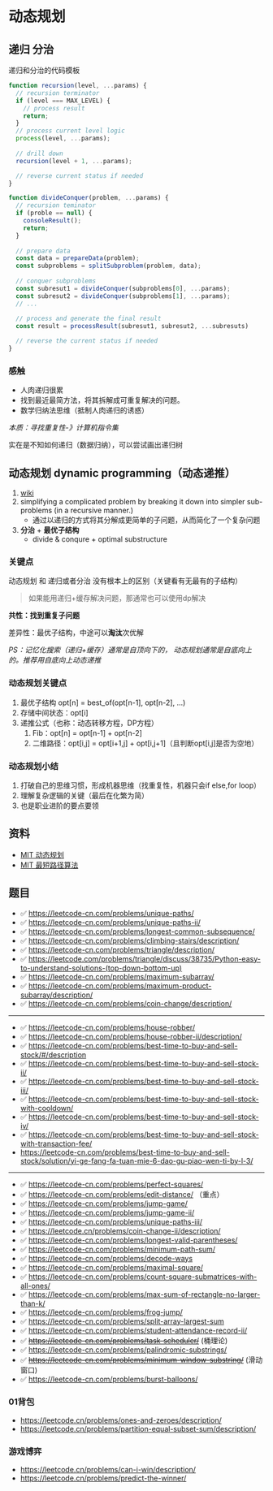 # 动态规划

## 递归 分治

递归和分治的代码模板

```js
function recursion(level, ...params) {
  // recursion terminator
  if (level === MAX_LEVEL) {
    // process result
    return;
  }
  // process current level logic
  process(level, ...params);
  
  // drill down
  recursion(level + 1, ...params);

  // reverse current status if needed
}
```

```js
function divideConquer(problem, ...params) {
  // recursion teminator
  if (proble == null) {
    consoleResult();
    return;
  }
  
  // prepare data
  const data = prepareData(problem);
  const subproblems = splitSubproblem(problem, data);
  
  // conquer subproblems
  const subresut1 = divideConquer(subproblems[0], ...params);
  const subresut2 = divideConquer(subproblems[1], ...params);
  // ...
  
  // process and generate the final result
  const result = processResult(subresut1, subresut2, ...subresuts)

  // reverse the current status if needed
}
```

### 感触

* 人肉递归很累
* 找到最近最简方法，将其拆解成可重复解决的问题。
* 数学归纳法思维（抵制人肉递归的诱惑）

*本质：寻找重复性-》计算机指令集*

实在是不知如何递归（数据归纳），可以尝试画出递归树

## 动态规划 dynamic programming（动态递推）

1. [wiki](https://en.wikipedia.org/wiki/Dynamic_programming)
2. simplifying a complicated problem by breaking it down into simpler sub-problems (in a recursive manner.)
   * 通过以递归的方式将其分解成更简单的子问题，从而简化了一个复杂问题
3. **分治** + **最优子结构**
   * divide & conqure + optimal substructure

### 关键点

动态规划 和 递归或者分治 没有根本上的区别（关键看有无最有的子结构）

> 如果能用递归+缓存解决问题，那通常也可以使用dp解决

**共性：找到重复子问题**

差异性：最优子结构，中途可以**淘汰**次优解


*PS：记忆化搜索（递归+缓存）通常是自顶向下的，
动态规划通常是自底向上的。推荐用自底向上动态递推*

### 动态规划关键点

1. 最优子结构 opt[n] = best_of(opt[n-1], opt[n-2], ...)
2. 存储中间状态：opt[i]
3. 递推公式（也称：动态转移方程，DP方程）
   1. Fib：opt[n] = opt[n-1] + opt[n-2]
   2. 二维路径：opt[i,j] = opt[i+1,j] + opt[i,j+1]（且判断opt[i,j]是否为空地）


### 动态规划小结

1. 打破自己的思维习惯，形成机器思维（找重复性，机器只会if else,for loop）
2. 理解复杂逻辑的关键（最后在化繁为简）
3. 也是职业进阶的要点要领

## 资料

* [MIT 动态规划](https://www.bilibili.com/video/BV1EK4y1E7ik?p=15)
* [MIT 最短路径算法](https://www.bilibili.com/video/BV194411h7NB?p=17)

## 题目

* ✅ https://leetcode-cn.com/problems/unique-paths/
* ✅ https://leetcode-cn.com/problems/unique-paths-ii/
* ✅ https://leetcode-cn.com/problems/longest-common-subsequence/
* ✅ https://leetcode-cn.com/problems/climbing-stairs/description/
* ✅ https://leetcode-cn.com/problems/triangle/description/
* ✅ https://leetcode.com/problems/triangle/discuss/38735/Python-easy-to-understand-solutions-(top-down-bottom-up)
* ✅ https://leetcode-cn.com/problems/maximum-subarray/
* ✅ https://leetcode-cn.com/problems/maximum-product-subarray/description/
* ✅ https://leetcode-cn.com/problems/coin-change/description/

---

* ✅ https://leetcode-cn.com/problems/house-robber/
* ✅ https://leetcode-cn.com/problems/house-robber-ii/description/
* ✅ https://leetcode-cn.com/problems/best-time-to-buy-and-sell-stock/#/description
* ✅ https://leetcode-cn.com/problems/best-time-to-buy-and-sell-stock-ii/
* ✅ https://leetcode-cn.com/problems/best-time-to-buy-and-sell-stock-iii/
* ✅ https://leetcode-cn.com/problems/best-time-to-buy-and-sell-stock-with-cooldown/
* ✅ https://leetcode-cn.com/problems/best-time-to-buy-and-sell-stock-iv/
* ✅ https://leetcode-cn.com/problems/best-time-to-buy-and-sell-stock-with-transaction-fee/
* https://leetcode-cn.com/problems/best-time-to-buy-and-sell-stock/solution/yi-ge-fang-fa-tuan-mie-6-dao-gu-piao-wen-ti-by-l-3/

---

* ✅ https://leetcode-cn.com/problems/perfect-squares/
* ✅ https://leetcode-cn.com/problems/edit-distance/ （重点）
* ✅ https://leetcode-cn.com/problems/jump-game/
* ✅ https://leetcode-cn.com/problems/jump-game-ii/
* ✅ https://leetcode-cn.com/problems/unique-paths-iii/
* ✅ https://leetcode.cn/problems/coin-change-ii/description/
* ✅ https://leetcode-cn.com/problems/longest-valid-parentheses/
* ✅ https://leetcode-cn.com/problems/minimum-path-sum/
* ✅ https://leetcode-cn.com/problems/decode-ways
* ✅ https://leetcode-cn.com/problems/maximal-square/
* ✅ https://leetcode-cn.com/problems/count-square-submatrices-with-all-ones/
* ✅ https://leetcode-cn.com/problems/max-sum-of-rectangle-no-larger-than-k/
* ✅ https://leetcode-cn.com/problems/frog-jump/
* ✅ https://leetcode-cn.com/problems/split-array-largest-sum
* ✅ https://leetcode-cn.com/problems/student-attendance-record-ii/
* ✅ ~~https://leetcode-cn.com/problems/task-scheduler/~~ (桶理论)
* ✅ https://leetcode-cn.com/problems/palindromic-substrings/
* ✅ ~~https://leetcode-cn.com/problems/minimum-window-substring/~~ (滑动窗口)
* ✅ https://leetcode-cn.com/problems/burst-balloons/

### 01背包
* https://leetcode.cn/problems/ones-and-zeroes/description/
* https://leetcode.cn/problems/partition-equal-subset-sum/description/

### 游戏博弈
* https://leetcode.cn/problems/can-i-win/description/
* https://leetcode.cn/problems/predict-the-winner/
